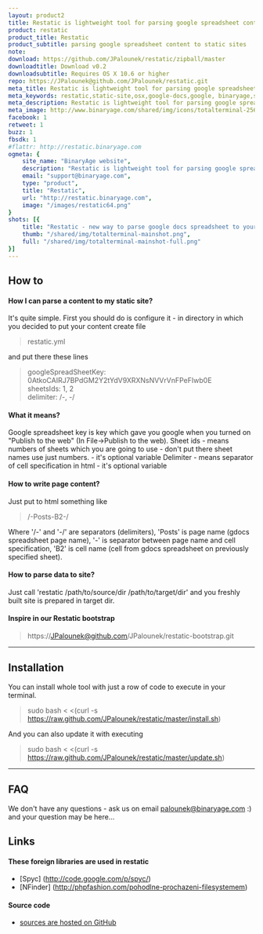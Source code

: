 ```yaml
---
layout: product2
title: Restatic is lightweight tool for parsing google spreadsheet content to static sites
product: restatic
product_title: Restatic
product_subtitle: parsing google spreadsheet content to static sites
note: 
download: https://github.com/JPalounek/restatic/zipball/master
downloadtitle: Download v0.2
downloadsubtitle: Requires OS X 10.6 or higher
repo: https://JPalounek@github.com/JPalounek/restatic.git
meta_title: Restatic is lightweight tool for parsing google spreadsheet content to static sites
meta_keywords: restatic,static-site,osx,google-docs,google, binaryage,software,tool
meta_description: Restatic is lightweight tool for parsing google spreadsheet content to static siteskeyboard shortcut
meta_image: http://www.binaryage.com/shared/img/icons/totalterminal-256.png
facebook: 1
retweet: 1
buzz: 1
fbsdk: 1
#flattr: http://restatic.binaryage.com
ogmeta: {
    site_name: "BinaryAge website",
    description: "Restatic is lightweight tool for parsing google spreadsheet content to static sites",
    email: "support@binaryage.com",
    type: "product",
    title: "Restatic",
    url: "http://restatic.binaryage.com",
    image: "/images/restatic64.png"
}
shots: [{
    title: "Restatic - new way to parse google docs spreadsheet to your static site.",
    thumb: "/shared/img/totalterminal-mainshot.png",
    full: "/shared/img/totalterminal-mainshot-full.png"
}]
---
```

  
## How to

#### How I can parse a content to my static site?

It's quite simple. First you should do is configure it - in directory in which you decided to put your content create file 

> restatic.yml

and put there these lines

> googleSpreadSheetKey: 0AtkoCAIRJ7BPdGM2Y2tYdV9XRXNsNVVrVnFPeFIwb0E <br>
> sheetsIds: 1, 2 <br>
> delimiter: /-, -/ <br>

#### What it means? 
Google spreadsheet key is key which gave you google when you turned on "Publish to the web" (In File->Publish to the web).
Sheet ids - means numbers of sheets which you are going to use - don't put there sheet names use just numbers. - it's optional variable
Delimiter - means separator of cell specification in html - it's optional variable

#### How to write page content?
Just put to html something like

> /-Posts-B2-/

Where '/-' and '-/' are separators (delimiters), 'Posts' is page name (gdocs spreadsheet page name), '-' is separator between page name and cell specification, 'B2' is cell name (cell from gdocs spreadsheet on previously specified sheet).

#### How to parse data to site?
Just call 'restatic /path/to/source/dir /path/to/target/dir' and you freshly built site is prepared in target dir.

#### Inspire in our Restatic bootstrap
> https://JPalounek@github.com/JPalounek/restatic-bootstrap.git

---

## Installation

You can install whole tool with just a row of code to execute in your terminal.
> sudo bash < <(curl -s https://raw.github.com/JPalounek/restatic/master/install.sh)

And you can also update it with executing
> sudo bash < <(curl -s https://raw.github.com/JPalounek/restatic/master/update.sh)
  
---

## FAQ

We don't have any questions - ask us on email palounek@binaryage.com :) and your question may be here...

<!--
<div class="changelogx"></div>

<script type="text/javascript" charset="utf-8">
    $(function() {
        $('.changelogx').load('changelog-beta.html?x='+((Math.random()+"").substring(2))+' #page');
    });
    
    function showBetaHint() {
        $('.betahint').toggle();
    }
</script>
-->

## Links

#### These foreign libraries are used in restatic
  * [Spyc] (http://code.google.com/p/spyc/)
  * [NFinder] (http://phpfashion.com/pohodlne-prochazeni-filesystemem)

#### Source code
  * [sources are hosted on GitHub](https://JPalounek@github.com/JPalounek/restatic.git)